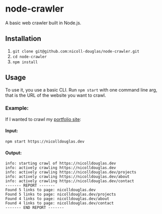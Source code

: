 # node-crawler

A basic web crawler built in Node.js.

## Installation

1. `git clone git@github.com:nicoll-douglas/node-crawler.git`
2. `cd node-crawler`
3. `npm install`

## Usage

To use it, you use a basic CLI. Run `npm start` with one command line arg, that is the URL of the website you want to crawl.

### Example:

If I wanted to crawl my [portfolio site](https://nicolldouglas.dev):

#### Input:

```
npm start https://nicolldouglas.dev
```

#### Output:

```
info: starting crawl of https://nicolldouglas.dev
info: actively crawling https://nicolldouglas.dev
info: actively crawling https://nicolldouglas.dev/projects
info: actively crawling https://nicolldouglas.dev/about
info: actively crawling https://nicolldouglas.dev/contact
------- REPORT -------
Found 5 links to page: nicolldouglas.dev
Found 5 links to page: nicolldouglas.dev/projects
Found 4 links to page: nicolldouglas.dev/about
Found 4 links to page: nicolldouglas.dev/contact
------- END REPORT -------
```
